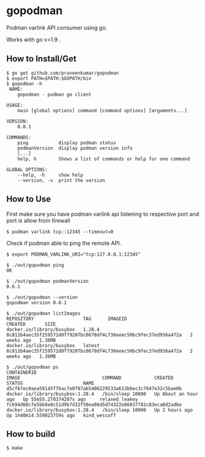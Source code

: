 # gopodman
Podman varlink API consumer using go.

Works with go v>1.9 .

How to Install/Get
------------------

    $ go get github.com/praveenkumar/gopodman
    $ export PATH=$PATH:$GOPATH/bin
    $ gopodman -h
     NAME:
        gopodman - podman go client

    USAGE:
        main [global options] command [command options] [arguments...]

    VERSION:
        0.0.1

    COMMANDS:
        ping           display podman status
        podmanVersion  display podman version info
        [...]
        help, h        Shows a list of commands or help for one command

    GLOBAL OPTIONS:
        --help, -h     show help
        --version, -v  print the version
       

How to Use
----------

First make sure you have podman varlink api listening to respective port and port is allow from firewall

    $ podman varlink tcp::12345 --timeout=0

Check if podman able to ping the remote API.

    $ export PODMAN_VARLINK_URI="tcp:127.0.0.1:12345"

    $ ./out/gopodman ping
    OK

    $ ./out/gopodman podmanVersion
    0.6.1

    $ ./out/gopodman --version
    gopodman version 0.0.1

    $ ./out/gopodman listImages
    REPOSITORY                  TAG      IMAGEID                                                            CREATED       SIZE
    docker.io/library/busybox   1.28.4   8c811b4aec35f259572d0f79207bc0678df4c736eeec50bc9fec37ed936a472a   2 weeks ago   1.36MB
    docker.io/library/busybox   latest   8c811b4aec35f259572d0f79207bc0678df4c736eeec50bc9fec37ed936a472a   2 weeks ago   1.36MB
    
    $ ./out/gopodman ps
    CONTAINERID                                                        IMAGE                              COMMAND            CREATED                STATUS                      NAME
    d5cf67ec0aea59145f7bac7e0f87ab5406229533a613b6ec3c7047e32c5bae0b   docker.io/library/busybox:1.28.4   /bin/sleep 10000   Up About an hour ago   Up 55m55.270374207s ago     relaxed_leakey
    fc694d68cfe5bb8e8c51d9b7d32f50ea86d5d74322e86037782c83eca0d2ad6e   docker.io/library/busybox:1.28.4   /bin/sleep 10000   Up 2 hours ago         Up 1h40m14.559023759s ago   kind_wescoff


           
How to build
------------

    $ make
